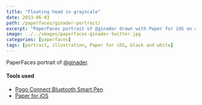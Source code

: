 ```yaml
---
title: "Floating head in grayscale"
date: 2013-06-03
path: /paperfaces/ginader-portrait/
excerpt: "PaperFaces portrait of @ginader drawn with Paper for iOS on an iPad."
image: ../../images/paperfaces-ginader-twitter.jpg
categories: [paperfaces]
tags: [portrait, illustration, Paper for iOS, black and white]
---
```


PaperFaces portrait of [@ginader](https://twitter.com/ginader).

#### Tools used

- [Pogo Connect Bluetooth Smart Pen](https://www.amazon.com/gp/product/B009K448L4/ref=as_li_ss_tl?ie=UTF8&camp=1789&creative=390957&creativeASIN=B009K448L4&linkCode=as2&tag=mademist-20)
- [Paper for iOS](https://paper.bywetransfer.com/)
